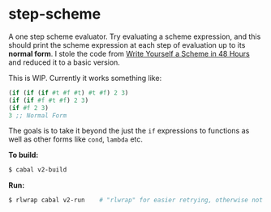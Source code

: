 # step-scheme

A one step scheme evaluator. Try evaluating a scheme expression, and this should print the scheme expression at each step of evaluation up to its **normal form**. I stole the code from [Write Yourself a Scheme in 48 Hours](https://upload.wikimedia.org/wikipedia/commons/a/aa/Write_Yourself_a_Scheme_in_48_Hours.pdf) and reduced it to a basic version.

This is WIP. Currently it works something like:

```scheme
(if (if (if #t #f #t) #t #f) 2 3)
(if (if #f #t #f) 2 3)
(if #f 2 3)
3 ;; Normal Form
```

The goals is to take it beyond the just the `if` expressions to functions as well as other forms like `cond`, `lambda` etc.

**To build:**

```sh
$ cabal v2-build
```

**Run:**

```sh
$ rlwrap cabal v2-run    # "rlwrap" for easier retrying, otherwise not needed
```
